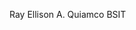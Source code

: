 Ray Ellison A. Quiamco
BSIT

<!---
rayellison29/rayellison29 is a ✨ special ✨ repository because its `README.md` (this file) appears on your GitHub profile.
You can click the Preview link to take a look at your changes.
--->

